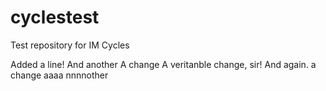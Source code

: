cyclestest
==========

Test repository for IM Cycles

Added a line!
And another
A change
A veritanble change, sir!
And again. a change
aaaa
nnnnother
